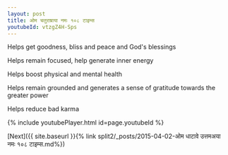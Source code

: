 ```yaml
---
layout: post
title: ओम चतुराष्राया नमः १०८ टाइम्स
youtubeId: vtzgZ4H-Sps
---
```

 
 
Helps get goodness, bliss and peace and God's blessings
 
Helps remain focused, help generate inner energy 
 
Helps boost physical and mental health 
 
Helps remain grounded and generates a sense of gratitude towards the greater power 
 
Helps reduce bad karma
 
 
 
 


{% include youtubePlayer.html id=page.youtubeId %}
 
[Next]({{ site.baseurl }}{% link  split2/_posts/2015-04-02-ओम धाटावे उत्तमअया नमः १०८ टाइम्स.md%})
 
